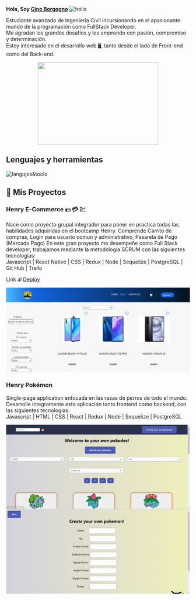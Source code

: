
 **Hola, Soy [Gino Borgogno](https://www.linkedin.com/in/gino-borgogno-ba4bb8206//)** <img width="45" src="https://user-images.githubusercontent.com/76783198/182454378-115c3a2e-50cc-490e-85f0-fbdfab7f36ba.gif" alt="holis">

Estudiante avanzado de Ingenieria Civil incursionando en el apasionante mundo de la programación como FullStack Developer.<br>
Me agradan los grandes desafíos y los emprendo con pasión, compromiso y determinación.<br>
Estoy interesado en el desarrollo web 🖥️, tanto desde el lado de Front-end como del Back-end.<br>
<div align="center" >
      <img align="center" src="https://kinsta.com/es/wp-content/uploads/sites/8/2022/01/git-para-desarrollo-web.jpeg" width="330" height="225"  />
</div> 


## Lenguajes y herramientas
![langujes&tools](https://user-images.githubusercontent.com/76783198/182465347-06d45139-1931-4a88-b81a-a6861070c02a.svg)


## 📌 Mis Proyectos

### Henry E-Commerce :dollar: :credit_card: :chart:
Nace como proyecto grupal integrador para poner en practica todas las habilidades adquiridas en el bootcamp Henry.
Comprende Carrito de compras, Login para usuario comun y administrativo, Pasarela de Pago (Mercado Pago)
En este gran proyecto me desempeñe como Full Stack developer, trabajamos mediante la metodología SCRUM con las siguientes tecnologías:<br>
Javascript | React Native | CSS | Redux | Node | Sequelize | PostgreSQL | Git Hub | Trello

Link al [Deploy](https://tresjota-ecommerce.vercel.app/)

<img align="center" src = 'ecommerce.PNG'>

### Henry Pokémon
Single-page application enfocada en las razas de perros de todo el mundo.<br>
Desarrolle íntegramente esta aplicación tanto frontend como backend, con las siguientes tecnologías:<br>
Javascript | HTML | CSS | React | Redux | Node | Sequelize | PostgreSQL<br>

<img align="center" src = 'PrincipalHome.PNG'>
<img align="center" src = 'ComponentCreate.PNG'>
